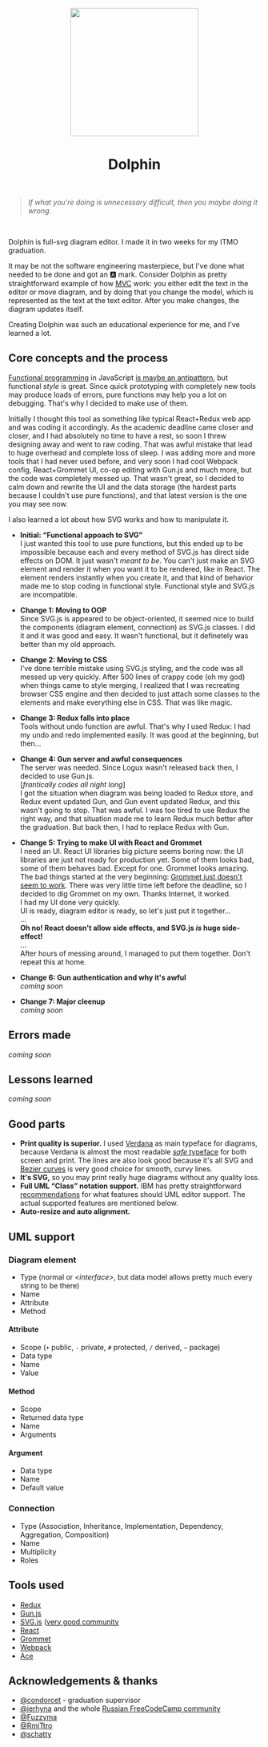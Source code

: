 <p align="center"><a href="https://dolphin.js.org" target="_blank"><img width="256" height="256" src="https://dolphin.js.org/media/logo.svg"></a></p>
<p align="center"><h1 align="center">Dolphin</h1></p>

<br>

> _If what you're doing is unnecessary difficult, then you maybe doing it wrong._  

<br>

Dolphin is full-svg diagram editor. I made it in two weeks for my ITMO graduation.

It may be not the software engineering masterpiece, but I've done what needed to be done and got an 🅰 mark.
Consider Dolphin as pretty straightforward example of how [MVC](https://en.wikipedia.org/wiki/Model%E2%80%93view%E2%80%93controller) work: you either edit the text in the editor or move diagram, and by doing that you change the model, which is represented as the text at the text editor. After you make changes, the diagram updates itself.

Creating Dolphin was such an educational experience for me, and I've learned a lot.

## Core concepts and the process
[Functional programming](https://en.wikipedia.org/wiki/Functional_programming) in JavaScript [is maybe an antipattern](https://hackernoon.com/functional-programming-in-javascript-is-an-antipattern-58526819f21e), but functional _style_ is great. Since quick prototyping with completely new tools may produce loads of errors, pure functions may help you a lot on debugging. That's why I decided to make use of them.

Initially I thought this tool as something like typical React+Redux web app and was coding it accordingly. As the academic deadline came closer and closer, and I had absolutely no time to have a rest, so soon I threw designing away and went to raw coding. That was awful mistake that lead to huge overhead and complete loss of sleep. I was adding more and more tools that I had never used before, and very soon I had cool Webpack config, React+Grommet UI, co-op editing with Gun.js and much more, but the code was completely messed up. That wasn't great, so I decided to calm down and rewrite the UI and the data storage (the hardest parts because I couldn't use pure functions), and that latest version is the one you may see now.

I also learned a lot about how SVG works and how to manipulate it.

 - __Initial: “Functional appoach to SVG”__  
I just wanted this tool to use pure functions, but this ended up to be impossible because each and every method of SVG.js has direct side effects on DOM. It just wasn't _meant to be_. You can't just make an SVG element and render it when you want it to be rendered, like in React. The element renders instantly when you create it, and that kind of behavior made me to stop coding in functional style. Functional style and SVG.js are incompatible.

 - __Change 1: Moving to OOP__  
Since SVG.js is appeared to be object-oriented, it seemed nice to build the components (diagram element, connection) as SVG.js classes. I did it and it was good and easy. It wasn't functional, but it definetely was better than my old approach.

 - __Change 2: Moving to CSS__  
I've done terrible mistake using SVG.js styling, and the code was all messed up very quickly. After 500 lines of crappy code (oh my god) when things came to style merging, I realized that I was recreating browser CSS engine and then decided to just attach some classes to the elements and make everything else in CSS. That was like magic.

 - __Change 3: Redux falls into place__  
Tools without undo function are awful. That's why I used Redux: I had my undo and redo implemented easily. It was good at the beginning, but then...

 - __Change 4: Gun server and awful consequences__  
The server was needed. Since Logux wasn't released back then, I decided to use Gun.js.  
[_frantically codes all night long_]  
I got the situation when diagram was being loaded to Redux store, and Redux event updated Gun, and Gun event updated Redux, and this wasn't going to stop. That was awful. I was too tired to use Redux the right way, and that situation made me to learn Redux much better after the graduation. But back then, I had to replace Redux with Gun.

 - __Change 5: Trying to make UI with React and Grommet__  
I need an UI. React UI libraries big picture seems boring now: the UI libraries are just not ready for production yet. Some of them looks bad, some of them behaves bad. Except for one. Grommet looks amazing. The bad things started at the very beginning: [Grommet just doesn't seem to work](https://github.com/grommet/grommet-cli/issues/35). There was very little time left before the deadline, so I decided to dig Grommet on my own. Thanks Internet, it worked.  
I had my UI done very quickly.  
UI is ready, diagram editor is ready, so let's just put it together...  
...  
__Oh no! React doesn't allow side effects, and SVG.js _is_ huge side-effect!__   
...  
After hours of messing around, I managed to put them together. Don't repeat this at home.

 - __Change 6: Gun authentication and why it's awful__  
_coming soon_

 - __Change 7: Major cleenup__  
_coming soon_

## Errors made
_coming soon_

## Lessons learned
_coming soon_

## Good parts
 - __Print quality is superior.__ I used [Verdana](https://en.wikipedia.org/wiki/Verdana) as main typeface for diagrams, because Verdana is almost the most readable [_safe_ typeface](https://www.w3schools.com/cssref/css_websafe_fonts.asp) for both screen and print. The lines are also look good because it's all SVG and [Bezier curves](https://en.wikipedia.org/wiki/B%C3%A9zier_curve) is very good choice for smooth, curvy lines.
 - __It's SVG,__ so you may print really huge diagrams without any quality loss.
 - __Full UML “Class” notation support.__ IBM has pretty straightforward [recommendations](https://www.ibm.com/developerworks/rational/library/content/RationalEdge/sep04/bell/index.html) for what features should UML editor support. The actual supported features are mentioned below.
 - __Auto-resize and auto alignment.__

## UML support
### Diagram element
 - Type (normal or _&lt;interface&gt;_, but data model allows pretty much every string to be there)
 - Name
 - Attribute
 - Method
#### Attribute
 - Scope (`+` public, `-` private, `#` protected, `/` derived, `~` package)
 - Data type
 - Name
 - Value
#### Method
 - Scope
 - Returned data type
 - Name
 - Arguments
#### Argument
 - Data type
 - Name
 - Default value
 
### Connection
 - Type (Association, Inheritance, Implementation, Dependency, Aggregation, Composition)
 - Name
 - Multiplicity
 - Roles


## Tools used
 - [Redux](http://redux.js.org/)
 - [Gun.js](http://gun.js.org/)
 - [SVG.js](http://svgjs.com/) ([very good community](https://github.com/svgdotjs/svg.js/issues/684)
 - [React](https://facebook.github.io/react/)
 - [Grommet](https://grommet.github.io/)
 - [Webpack](https://webpack.github.io/)
 - [Ace](https://ace.c9.io/)

## Acknowledgements & thanks
 - [@condorcet](https://github.com/condorcet) - graduation supervisor
 - [@ierhyna](https://github.com/ierhyna) and the whole [Russian FreeCodeCamp community](https://vk.com/freecodecamprussia)
 - [@Fuzzyma](https://github.com/Fuzzyma)
 - [@RmiTtro](https://github.com/RmiTtro)
 - [@schatty](https://github.com/schatty)
